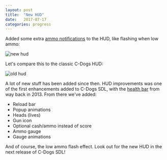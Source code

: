 ```yaml
---
layout: post
title:  "New HUD"
date:   2017-07-17
categories: progress
---
```


Added some extra [ammo notifications](https://github.com/cxong/cdogs-sdl/issues/362) to the HUD, like flashing when low ammo:

![new hud](https://raw.githubusercontent.com/cxong/cdogs-sdl/gh-pages/_posts/hud_new.gif)

Let's compare this to the classic C-Dogs HUD:

![old hud](https://raw.githubusercontent.com/cxong/cdogs-sdl/gh-pages/_posts/hud_old.png)

A lot of new stuff has been added since then. HUD improvements was one of the first enhancements added to C-Dogs SDL, with the [health bar](https://github.com/cxong/cdogs-sdl/issues/26) from way back in 2013. From there we've added:

- Reload bar
- Popup animations
- Heads (lives)
- Gun icon
- Optional cash/ammo instead of score
- Ammo gauge
- Gauge animations

And of course, the low ammo flash effect. Look out for the new HUD in the next release of C-Dogs SDL!